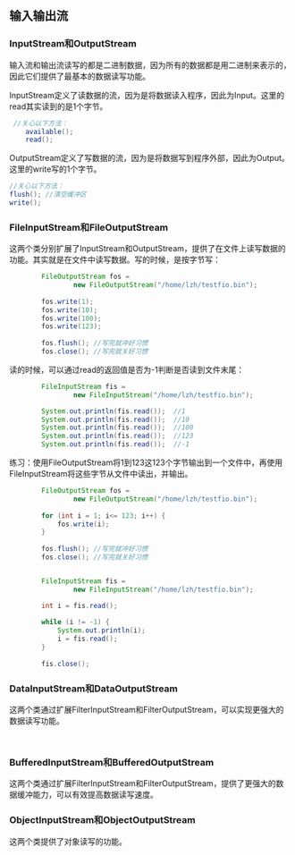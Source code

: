 ## 输入输出流

### InputStream和OutputStream

输入流和输出流读写的都是二进制数据，因为所有的数据都是用二进制来表示的，因此它们提供了最基本的数据读写功能。

InputStream定义了读数据的流，因为是将数据读入程序，因此为Input。这里的read其实读到的是1个字节。

```java
 //关心以下方法：
	available();
	read();
```

OutputStream定义了写数据的流，因为是将数据写到程序外部，因此为Output。这里的write写的1个字节。

```java
//关心以下方法：
flush(); //清空缓冲区
write();
```

### FileInputStream和FileOutputStream

这两个类分别扩展了InputStream和OutputStream，提供了在文件上读写数据的功能。其实就是在文件中读写数据。写的时候，是按字节写：

```java
		FileOutputStream fos =
				new FileOutputStream("/home/lzh/testfio.bin");
		
		fos.write(1);
		fos.write(10);
		fos.write(100);
		fos.write(123);
		
		fos.flush(); //写完就冲好习惯
		fos.close(); //写完就关好习惯 
```

读的时候，可以通过read的返回值是否为-1判断是否读到文件末尾：

```java
		FileInputStream fis = 
				new FileInputStream("/home/lzh/testfio.bin");

		System.out.println(fis.read());  //1
		System.out.println(fis.read());  //10
		System.out.println(fis.read());  //100
		System.out.println(fis.read());  //123
		System.out.println(fis.read());  //-1
```

练习：使用FileOutputStream将1到123这123个字节输出到一个文件中，再使用FileInputStream将这些字节从文件中读出，并输出。

```java
		FileOutputStream fos =
				new FileOutputStream("/home/lzh/testfio.bin");
		
		for (int i = 1; i<= 123; i++) {
			fos.write(i);
		}
		
		fos.flush(); //写完就冲好习惯
		fos.close(); //写完就关好习惯


		FileInputStream fis = 
				new FileInputStream("/home/lzh/testfio.bin");

		int i = fis.read();
		
		while (i != -1) {
			System.out.println(i);
			i = fis.read();
		}
		
		fis.close();
```



### DataInputStream和DataOutputStream

这两个类通过扩展FilterInputStream和FilterOutputStream，可以实现更强大的数据读写功能。

```java
 
```

### BufferedInputStream和BufferedOutputStream

这两个类通过扩展FilterInputStream和FilterOutputStream，提供了更强大的数据缓冲能力，可以有效提高数据读写速度。

### ObjectInputStream和ObjectOutputStream

这两个类提供了对象读写的功能。

